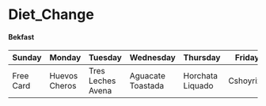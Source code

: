 # Diet_Change

#### Bekfast

| Sunday | Monday | Tuesday | Wednesday | Thursday | Friday | Saturday |
| ------ | ------ | ------- | --------- | -------- | ------ | -------- |
| Free Card | Huevos Cheros | Tres Leches Avena | Aguacate Toastada | Horchata Liquado | Cshoyrizo | Chilaquiles |

